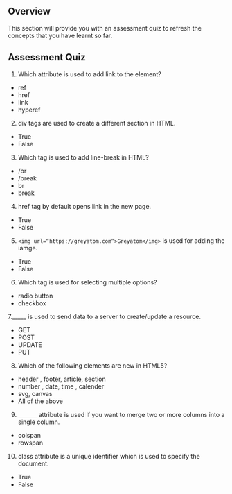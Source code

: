 ﻿## Overview
This section will provide you with an assessment quiz to refresh the concepts that you have learnt so far.


## Assessment Quiz

1. Which attribute is used to add link to the element?

- ref
- href 
- link
- hyperef


2. div tags are used to create a different section in HTML.

- True 
- False

3. Which tag is used to add line-break in HTML?

- /br
- /break
- br 
- break


4. href tag by default opens link in the new page.

- True
- False 


5. `<img url=“https://greyatom.com”>Greyatom</img>` is used for adding the iamge.

- True
- False 


6. Which tag is used for selecting multiple options?

- radio button
- checkbox 


7._____ is used to send data to a server to create/update a resource.

- GET
- POST 
- UPDATE
- PUT


8. Which of the following elements are new in HTML5?

- header , footer, article, section
- number , date, time , calender
- svg, canvas
- All of the above 


9. `______` attribute is used if you want to merge two or more columns into a single column.

- colspan 
- rowspan



10. class attribute is a unique identifier which is used to specify the document.

- True
- False 
